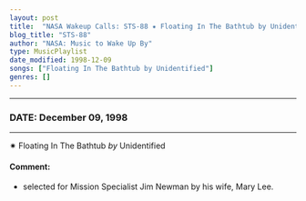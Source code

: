 ```yaml
---
layout: post
title:  "NASA Wakeup Calls: STS-88 ✷ Floating In The Bathtub by Unidentified ✵ December 09, 1998"
blog_title: "STS-88"
author: "NASA: Music to Wake Up By"
type: MusicPlaylist
date_modified: 1998-12-09
songs: ["Floating In The Bathtub by Unidentified"]
genres: []
---
```


----
### DATE: December 09, 1998
----
✷ Floating In The Bathtub *by* Unidentified  

#### Comment:
* selected for Mission Specialist Jim Newman by his wife, Mary Lee.



<br/>
<center>
	<a target="_blank"
	   href="https://twitter.com/intent/tweet?hashtags=Space,NASA,Playlist,NASAWakeupCalls,SpaceProgram&text=🚀 {{ page.author}}, '{{ page.songs.first }}' {{ page.title }}, {{ site.url }}{{ page.url }}&via=nasawakeupcalls"><i class="fab fa-twitter" title="Tweet this page" alt="Tweet this page" style="font-size: 1.3em;"></i></a>
	&nbsp; 	<i class="fas fa-user-astronaut" style="font-size: 1.5em;"></i> &nbsp;
    <a id="custom_amazon_link"
       type="amzn" search="#"
       category="popular music">
    <i class="fab fa-amazon" style="font-size: 1.3em;"></i></a>
</center>

<!-- Randomly resolve an individual entry from a song array -->
<script src="/assets/javascript/seedrandom.min.js"></script>
<script>
  var wake_me_up = ["Floating In The Bathtub by Unidentified"];
  var prng = new Math.seedrandom();
  function randomSong() {
    song = wake_me_up[Math.floor(Math.random() * wake_me_up.length)];
    var amazon_link = document.getElementById("custom_amazon_link");
    amazon_link.setAttribute("search", song);
  }
  window.onload = randomSong();
</script>
